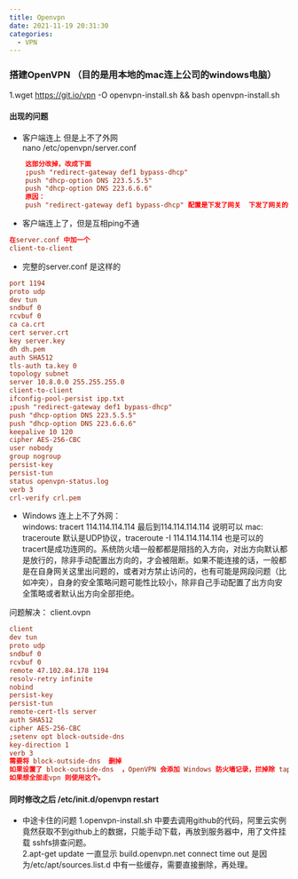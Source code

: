 ```yaml
---
title: Openvpn
date: 2021-11-19 20:31:30
categories:
  - VPN
---
```

### 搭建OpenVPN （目的是用本地的mac连上公司的windows电脑）

1.wget https://git.io/vpn -O openvpn-install.sh && bash openvpn-install.sh

#### 出现的问题
- 客户端连上 但是上不了外网  
nano /etc/openvpn/server.conf  
```conf
    这部分改掉，改成下面
    ;push "redirect-gateway def1 bypass-dhcp"
    push "dhcp-option DNS 223.5.5.5"
    push "dhcp-option DNS 223.6.6.6"
    原因：
    push "redirect-gateway def1 bypass-dhcp" 配置是下发了网关  下发了网关的话，客户端访问公网就不走公网网关了，都走VPN 
```

- 客户端连上了，但是互相ping不通  
```conf
在server.conf 中加一个
client-to-client
```

- 完整的server.conf 是这样的
```conf
port 1194
proto udp
dev tun
sndbuf 0
rcvbuf 0
ca ca.crt
cert server.crt
key server.key
dh dh.pem
auth SHA512
tls-auth ta.key 0
topology subnet
server 10.8.0.0 255.255.255.0
client-to-client
ifconfig-pool-persist ipp.txt
;push "redirect-gateway def1 bypass-dhcp"
push "dhcp-option DNS 223.5.5.5"
push "dhcp-option DNS 223.6.6.6"
keepalive 10 120
cipher AES-256-CBC
user nobody
group nogroup
persist-key
persist-tun
status openvpn-status.log
verb 3
crl-verify crl.pem
```

- Windows 连上上不了外网：  
windows:
tracert 114.114.114.114 最后到114.114.114.114 说明可以
mac:
traceroute 默认是UDP协议，traceroute -I 114.114.114.114 也是可以的
tracert是成功连网的。系统防火墙一般都都是阻挡的入方向，对出方向默认都是放行的，除非手动配置出方向的，才会被阻断。如果不能连接的话，一般都是在自身网关这里出问题的，或者对方禁止访问的，也有可能是网段问题（比如冲突），自身的安全策略问题可能性比较小，除非自己手动配置了出方向安全策略或者默认出方向全部拒绝。

问题解决：
client.ovpn
```conf
client
dev tun
proto udp
sndbuf 0
rcvbuf 0
remote 47.102.84.178 1194
resolv-retry infinite
nobind
persist-key
persist-tun
remote-cert-tls server
auth SHA512
cipher AES-256-CBC
;setenv opt block-outside-dns
key-direction 1
verb 3
需要将 block-outside-dns  删掉
如果设置了 block-outside-dns  ，OpenVPN 会添加 Windows 防火墙记录，拦掉除 tap 以外的所有网络接口上的 DNS 请求。
如果想全部走vpn 则使用这个。  
```

#### 同时修改之后 /etc/init.d/openvpn restart  

- 中途卡住的问题
1.openvpn-install.sh 中要去调用github的代码，阿里云实例竟然获取不到github上的数据，只能手动下载，再放到服务器中，用了文件挂载 sshfs排查问题。   
2.apt-get update 一直显示 build.openvpn.net connect time out
是因为/etc/apt/sources.list.d 中有一些缓存，需要直接删除，再处理。